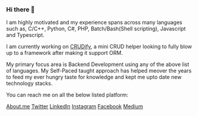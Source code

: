 ### Hi there 👋

I am highly motivated and my experience spans across many languages such as, C/C++, Python, C#, PHP, Batch/Bash(Shell scripting), Javascript and Typescript.

I am currently working on [CRUDify](https://github.com/okoibraun/CRUDify), a mini CRUD helper looking to fully blow up to a framework after making it support ORM.

My primary focus area is Backend Development using any of the above list of languages. My Self-Paced taught approach has helped meover the years to feed my ever hungry taste for knowledge and kept me upto date new technology stacks.

You can reach me on all the below listed platform:

[About.me](https://about.me/okoibraun)
[Twitter](https://twitter.com/okoibraun)
[LinkedIn](https://linkedin.com/in/okoibraun)
[Instagram](https://instagram.com/okoibraun)
[Facebook](https://facebook.com/okoibraun)
[Medium](https://medium.com/@okoibraun)

<!--
**okoibraun/okoibraun** is a ✨ _special_ ✨ repository because its `README.md` (this file) appears on your GitHub profile.

Here are some ideas to get you started:

- 🔭 I’m currently working on ...
- 🌱 I’m currently learning ...
- 👯 I’m looking to collaborate on ...
- 🤔 I’m looking for help with ...
- 💬 Ask me about ...
- 📫 How to reach me: ...
- 😄 Pronouns: ...
- ⚡ Fun fact: ...
-->
